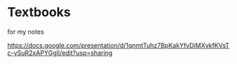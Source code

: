 # Textbooks
for my notes


https://docs.google.com/presentation/d/1qnmtTuhz7BpKakYfvDiMXykfKVsTc-ySuR2xAPYGglI/edit?usp=sharing
